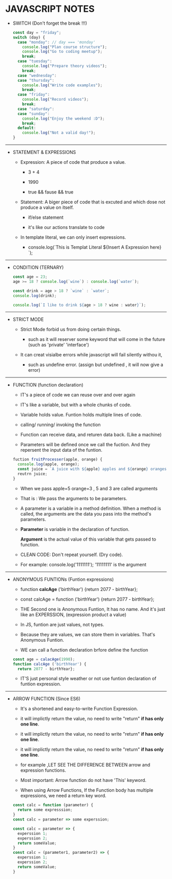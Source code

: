 # JAVASCRIPT NOTES

- SWITCH (Don't forget the break !!!)

  ```javascript
  const day = "friday";
  switch (day) {
    case "monday": // day === 'monday'
      console.log("Plan course structure");
      console.log("Go to coding meetup");
      break;
    case "tuesday":
      console.log("Prepare theory videos");
      break;
    case "wednesday":
    case "thursday":
      console.log("Write code examples");
      break;
    case "friday":
      console.log("Record videos");
      break;
    case "saturday":
    case "sunday":
      console.log("Enjoy the weekend :D");
      break;
    default:
      console.log("Not a valid day!");
  }
  ```

---

- STATEMENT & EXPRESSIONS

  - Expression: A piece of code that produce a value.

    - 3 + 4

    - 1990

    - true && fause && true

  - Statement: A biger piece of code that is excuted and which dose not produce a value on itself.

    - if/else statement

    - it's like our actions translate to code

  - In template literal, we can only insert expressions.

    - console.log(\`This is Templat Literal \${Insert A Expression here} \`);

---

- CONDITION (TERNARY)

  ```javascript
  const age = 23;
  age >= 18 ? console.log(`wine`) : console.log(`water`);

  const drink = age > 18 ? `wine` : `water`;
  console.log(drink);

  console.log(`I like to drink ${age > 18 ? wine : water}`);
  ```

---

- STRICT MODE

  - Strict Mode forbid us from doing certain things.

    - such as it will reserver some keyword that will come in the future (such as 'private' 'interface')

  - It can creat visialbe errors while javascript will fail silently withou it,

    - such as undefine error. (assign but undefined , it will now give a error)

---

- FUNCTION (function declaration)

  - IT's a piece of code we can reuse over and over again

  - IT's like a variable, but with a whole chunks of code.

  - Variable holds value. Funtion holds multiple lines of code.

  - calling/ running/ invoking the function

  - Function can receive data, and returen data back. (Like a machine)

  - Parameters will be defined once we call the fuction. And they repersent the input data of the funtion.

  ```javascript
  fuction fruitProcesser(apple, orange) {
    console.log(apple, orange);
    const juice = `A juice with ${apple} apples and ${orange} oranges`;
    reutrn juice;
  }

  ```

  - When we pass apple=5 orange=3 , 5 and 3 are called arguments

  - That is : We pass the arguments to be parameters.

  - A parameter is a variable in a method definition. When a method is called, the arguments are the data you pass into the method's parameters.

  - **Parameter** is variable in the declaration of function.

    **Argument** is the actual value of this variable that gets passed to function.

  - CLEAN CODE: Don't repeat yourself. (Dry code).

  - For example: console.log('1111111'); '11111111' is the argument

---

- ANONYMOUS FUNTIONs (Funtion expressions)

  - function **calcAge** ('birthYear') {return 2077 - birthYear};

  <!---->

  - const calcAge = function ('birthYear') {return 2077 - birthYear};

  - THE Second one is Anonymous Funtion, It has no name. And it's just like an EXPERSSION, (expression product a value)

  - In JS, funtion are just values, not types.

  - Because they are values, we can store them in variables. That's Anonymous Funtion.

  - WE can call a function declaration brfore define the function

  ```javascript
  const age = calacAge(1990);
  function calcAge ('birthYear') {
    return 2077 - birthYear};
  ```

  - IT'S just personal style weather or not use funtion declaration of funtion expression.

---

- ARROW FUNCTION (Since ES6)

  - It's a shortened and easy-to-write Function Expression.

  - it will implictly return the value, no need to write "return" **if has only one line**.
  - it will implictly return the value, no need to write "return" **if has only one line**.
  - it will implictly return the value, no need to write "return" **if has only one line**.

  - for example ,LET SEE THE DIFFERENCE BETWEEN arrow and expression functions.

  - Most important: Arrow function do not have 'This' keyword.

  - When using Arrow Functions, If the Function body has multiple expressions, we need a return key word.

  ```javascript
  const calc = function (parameter) {
    return some expresssion;
  }
  const calc = parameter => some experssion;

  const calc = parameter => {
    experssion 1;
    experssion 2;
    return someValue;
  }
  const calc = (parameter1, parameter2) => {
    experssion 1;
    experssion 2;
    return someValue;
  }
  ```
